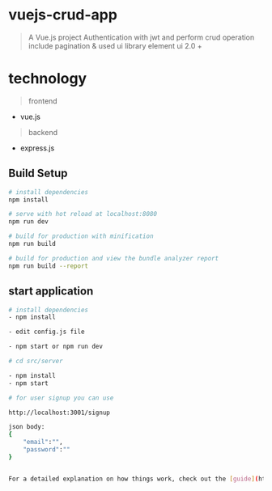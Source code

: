 # vuejs-crud-app

> A Vue.js project
> Authentication with jwt and perform crud operation
> include pagination & used ui library element ui 2.0 +

# technology

> frontend

- vue.js

> backend

- express.js


## Build Setup

``` bash
# install dependencies
npm install

# serve with hot reload at localhost:8080
npm run dev

# build for production with minification
npm run build

# build for production and view the bundle analyzer report
npm run build --report
```

## start application

``` bash
# install dependencies
- npm install

- edit config.js file 

- npm start or npm run dev

# cd src/server

- npm install
- npm start

# for user signup you can use

http://localhost:3001/signup

json body:
{
    "email":"",
    "password":""
}


For a detailed explanation on how things work, check out the [guide](http://vuejs-templates.github.io/webpack/) and [docs for vue-loader](http://vuejs.github.io/vue-loader).

